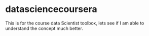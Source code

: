 datasciencecoursera
===================

This is for the course data Scientist toolbox, lets see if I am able to understand the concept much better.
